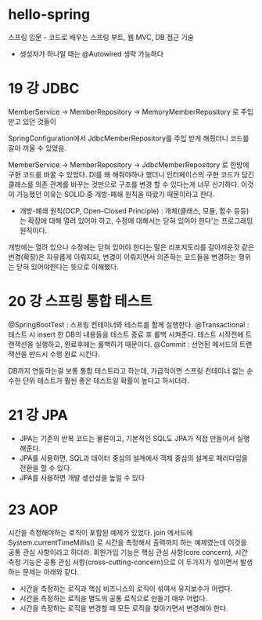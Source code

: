 # hello-spring
스프링 입문 - 코드로 배우는 스프링 부트, 웹 MVC, DB 접근 기술

* 생성자가 하나일 때는 @Autowired 생략 가능하다

# 19 강 JDBC
MemberService -> MemberRepository -> MemoryMemberRepository
로 주입받고 있던 것들이 

SpringConfiguration에서 JdbcMemberRepository를 주입 받게 해줬더니 코드를 갈아 끼울 수 있었음.

MemberService -> MemberRepository -> JdbcMemberRepository
로 한방에 구현 코드를 바꿀 수 있었다. DI를 왜 해줘야하나 했더니 인터페이스의 구현 코드가 담긴 클래스를 의존 관계를 바꾸는 것만으로 구조를 변경 할 수 있다는게 너무 신기하다.
이것이 가능했던 이유는 SOLID 중 개방-폐쇄 원칙을 따랐기 때문이라고 한다.

* 개방-폐쇄 원칙(OCP, Open-Closed Principle) : 개체(클래스, 모듈, 함수 등등)는 확장에 대해 열려 있어야 하고, 수정에 대해서는 닫혀 있어야 한다'는 프로그래밍 원칙이다.

개방에는 열려 있으나 수정에는 닫혀 있어야 한다는 말은 리포지토리를 갈아끼운것 같은 번경(확장)은 자유롭게 이뤄지되, 변경이 이뤄지면서 의존하는 코드들을 변경하는 행위는 닫혀 있어야한다는 뜻으로 이해했다.


# 20 강 스프링 통합 테스트
@SpringBootTest : 스프링 컨테이너와 테스트를 함께 실행한다.
@Transactional : 테스트 시 insert 한 DB의 내용들을 테스트 종료 후 롤백 시켜준다. 테스트 시작전에 트랜잭션을 실행하고, 완료후에는 롤백하기 때문이다.
@Commit : 선언된 메서드의 트랜잭션을 반드시 수행 완료 시킨다.

DB까지 연동하는걸 보통 통합 테스트라고 하는데, 가급적이면 스프링 컨테이너 없는 순수한 단위 테스트가 훨씬 좋은 테스트일 확률이 높다고 하시더라.


# 21 강 JPA
- JPA는 기존의 반복 코드는 물론이고, 기본적인 SQL도 JPA가 직접 만들어서 실행해준다.
- JPA를 사용하면, SQL과 데이터 중심의 설계에서 객체 중심의 설계로 패러다임을 전환을 할 수 있다.
- JPA를 사용하면 개발 생산성을 높일 수 있다



# 23 AOP
시간을 측정해야하는 로직이 포함된 예제가 있었다.
join 메서드에 System.currentTimeMillis() 로 시간을 측정해서 출력까지 하는 예제였는데 이것을 공통 관심 사항이라고 하더라.
회원가입 기능은 핵심 관심 사항(core concern), 시간 측정 기능은 공통 관심 사항(cross-cutting-concern)으로 이 두가지가 섞이면서 발생하는 문제는 아래와 같다.

- 시간을 측정하는 로직과 핵심 비즈니스의 로직이 섞여서 유지보수가 어렵다.
- 시간을 측정하는 로직을 별도의 공통 로직으로 만들기 매우 어렵다.
- 시간을 측정하는 로직을 변경할 때 모든 로직을 찾아가면서 변경해야 한다.
